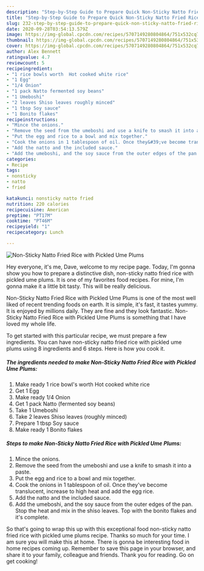 ```yaml
---
description: "Step-by-Step Guide to Prepare Quick Non-Sticky Natto Fried Rice with Pickled Ume Plums"
title: "Step-by-Step Guide to Prepare Quick Non-Sticky Natto Fried Rice with Pickled Ume Plums"
slug: 232-step-by-step-guide-to-prepare-quick-non-sticky-natto-fried-rice-with-pickled-ume-plums
date: 2020-09-28T03:54:13.579Z
image: https://img-global.cpcdn.com/recipes/5707149280804864/751x532cq70/non-sticky-natto-fried-rice-with-pickled-ume-plums-recipe-main-photo.jpg
thumbnail: https://img-global.cpcdn.com/recipes/5707149280804864/751x532cq70/non-sticky-natto-fried-rice-with-pickled-ume-plums-recipe-main-photo.jpg
cover: https://img-global.cpcdn.com/recipes/5707149280804864/751x532cq70/non-sticky-natto-fried-rice-with-pickled-ume-plums-recipe-main-photo.jpg
author: Alex Bennett
ratingvalue: 4.7
reviewcount: 5
recipeingredient:
- "1 rice bowls worth  Hot cooked white rice"
- "1 Egg"
- "1/4 Onion"
- "1 pack Natto fermented soy beans"
- "1 Umeboshi"
- "2 leaves Shiso leaves roughly minced"
- "1 tbsp Soy sauce"
- "1 Bonito flakes"
recipeinstructions:
- "Mince the onions."
- "Remove the seed from the umeboshi and use a knife to smash it into a paste."
- "Put the egg and rice to a bowl and mix together."
- "Cook the onions in 1 tablespoon of oil. Once they&#39;ve become translucent, increase to high heat and add the egg rice."
- "Add the natto and the included sauce."
- "Add the umeboshi, and the soy sauce from the outer edges of the pan. Stop the heat and mix in the shiso leaves. Top with the bonito flakes and it&#39;s complete."
categories:
- Recipe
tags:
- nonsticky
- natto
- fried

katakunci: nonsticky natto fried 
nutrition: 220 calories
recipecuisine: American
preptime: "PT17M"
cooktime: "PT46M"
recipeyield: "1"
recipecategory: Lunch

---
```



![Non-Sticky Natto Fried Rice with Pickled Ume Plums](https://img-global.cpcdn.com/recipes/5707149280804864/751x532cq70/non-sticky-natto-fried-rice-with-pickled-ume-plums-recipe-main-photo.jpg)

Hey everyone, it's me, Dave, welcome to my recipe page. Today, I'm gonna show you how to prepare a distinctive dish, non-sticky natto fried rice with pickled ume plums. It is one of my favorites food recipes. For mine, I'm gonna make it a little bit tasty. This will be really delicious.



Non-Sticky Natto Fried Rice with Pickled Ume Plums is one of the most well liked of recent trending foods on earth. It is simple, it's fast, it tastes yummy. It is enjoyed by millions daily. They are fine and they look fantastic. Non-Sticky Natto Fried Rice with Pickled Ume Plums is something that I have loved my whole life.


To get started with this particular recipe, we must prepare a few ingredients. You can have non-sticky natto fried rice with pickled ume plums using 8 ingredients and 6 steps. Here is how you cook it.

<!--inarticleads1-->

##### The ingredients needed to make Non-Sticky Natto Fried Rice with Pickled Ume Plums:

1. Make ready 1 rice bowl&#39;s worth  Hot cooked white rice
1. Get 1 Egg
1. Make ready 1/4 Onion
1. Get 1 pack Natto (fermented soy beans)
1. Take 1 Umeboshi
1. Take 2 leaves Shiso leaves (roughly minced)
1. Prepare 1 tbsp Soy sauce
1. Make ready 1 Bonito flakes




<!--inarticleads2-->

##### Steps to make Non-Sticky Natto Fried Rice with Pickled Ume Plums:

1. Mince the onions.
1. Remove the seed from the umeboshi and use a knife to smash it into a paste.
1. Put the egg and rice to a bowl and mix together.
1. Cook the onions in 1 tablespoon of oil. Once they&#39;ve become translucent, increase to high heat and add the egg rice.
1. Add the natto and the included sauce.
1. Add the umeboshi, and the soy sauce from the outer edges of the pan. Stop the heat and mix in the shiso leaves. Top with the bonito flakes and it&#39;s complete.




So that's going to wrap this up with this exceptional food non-sticky natto fried rice with pickled ume plums recipe. Thanks so much for your time. I am sure you will make this at home. There is gonna be interesting food in home recipes coming up. Remember to save this page in your browser, and share it to your family, colleague and friends. Thank you for reading. Go on get cooking!
